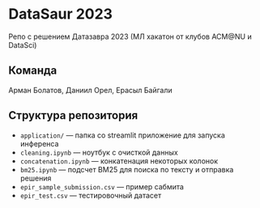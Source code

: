 # DataSaur 2023

Репо с решением Датазавра 2023 (МЛ хакатон от клубов ACM@NU и DataSci)

## Команда

Арман Болатов, Даниил Орел, Ерасыл Байгали

## Структура репозитория

- `application/` — папка со streamlit приложение для запуска инференса
- `cleaning.ipynb` — ноутбук с очисткой данных
- `concatenation.ipynb` — конкатенация некоторых колонок
- `bm25.ipynb` — подсчет BM25 для поиска по тексту и отправка решения
- `epir_sample_submission.csv` — пример сабмита
- `epir_test.csv` — тестировочный датасет
